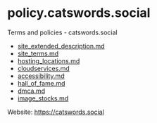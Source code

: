 # policy.catswords.social
Terms and policies - catswords.social

* [site_extended_description.md](site_extended_description.md)
* [site_terms.md](site_terms.md)
* [hosting_locations.md](hosting_locations.md)
* [cloudservices.md](cloudservices.md)
* [accessibility.md](accessibility.md)
* [hall_of_fame.md](hall_of_fame.md)
* [dmca.md](dmca.md)
* [image_stocks.md](image_stocks.md)

Website: https://catswords.social
